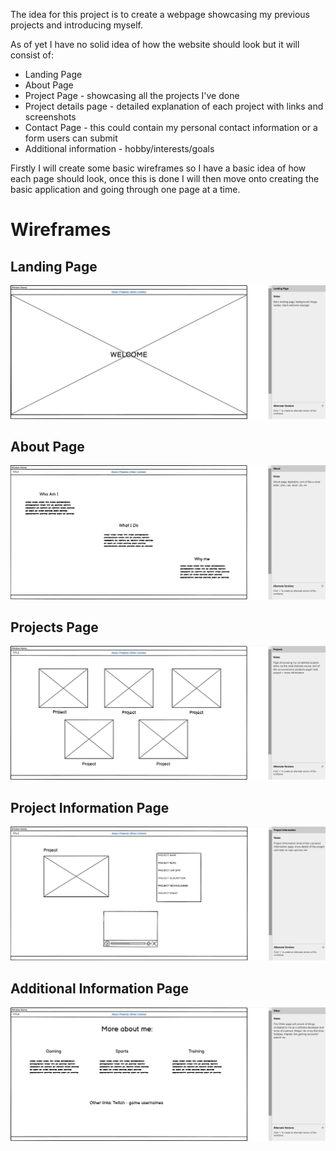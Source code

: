 The idea for this project is to create a webpage showcasing my previous projects and introducing myself.

As of yet I have no solid idea of how the website should look but it will consist of:
* Landing Page
* About Page
* Project Page - showcasing all the projects I've done
* Project details page - detailed explanation of each project with links and screenshots
* Contact Page - this could contain my personal contact information or a form users can submit
* Additional information - hobby/interests/goals

Firstly I will create some basic wireframes so I have a basic idea of how each page should look, once this is done I will then move onto creating the basic application and going through one page at a time.

# Wireframes

## Landing Page
![Landing Page](/wireframes/landing.png)

## About Page
![About Page](/wireframes/about.png)

## Projects Page
![Projects Page](/wireframes/projects.png)

## Project Information Page
![Project Information Page](/wireframes/project-info.png)

## Additional Information Page
![Additional Information Page](/wireframes/other.png)
